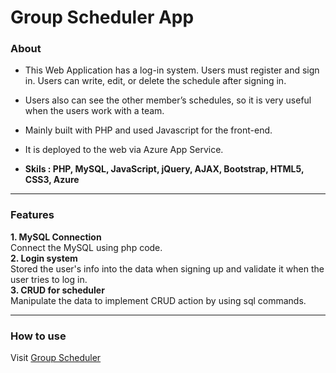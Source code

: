 # Group Scheduler App

### About

- This Web Application has a log-in system. Users must register and sign in. Users can write, edit, or delete the schedule after signing in.

- Users also can see the other member’s schedules, so it is very useful when the users work with a team.

- Mainly built with PHP and used Javascript for the front-end. 

- It is deployed to the web via Azure App Service.   

- **Skils : PHP, MySQL, JavaScript, jQuery, AJAX, Bootstrap, HTML5, CSS3, Azure**

<hr/>

### Features

**1. MySQL Connection** <br />
  Connect the MySQL using php code. <br />
**2. Login system** <br />
  Stored the user's info into the data when signing up and validate it when the user tries to log in.  <br />
**3. CRUD for scheduler** <br />
  Manipulate the data to implement CRUD action by using sql commands. <br />
<hr/>

### How to use 

Visit [Group Scheduler](https://groupschedulerapp.azurewebsites.net/)

